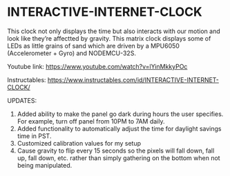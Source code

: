 # INTERACTIVE-INTERNET-CLOCK
This clock not only displays the time but also interacts with our motion and look like they’re affectted by gravity. This matrix clock displays some of LEDs as little grains of sand which are driven by a MPU6050 (Accelerometer + Gyro) and NODEMCU-32S.

Youtube link: https://www.youtube.com/watch?v=lYinMkkyPOc

Instructables: https://www.instructables.com/id/INTERACTIVE-INTERNET-CLOCK/

UPDATES:

1. Added ability to make the panel go dark during hours the user specifies.  For example, turn off panel from 10PM to 7AM daily.
2. Added functionality to automatically adjust the time for daylight savings time in PST.
3. Customized calibration values for my setup
4. Cause gravity to flip every 15 seconds so the pixels will fall down, fall up, fall down, etc. rather than simply gathering on the bottom when not being manipulated.
